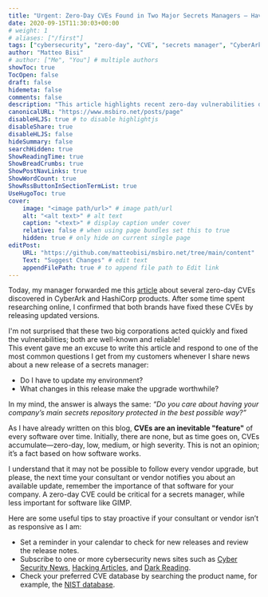 ```yaml
---
title: "Urgent: Zero-Day CVEs Found in Two Major Secrets Managers — Have You Updated Yet?"
date: 2020-09-15T11:30:03+00:00
# weight: 1
# aliases: ["/first"]
tags: ["cybersecurity", "zero-day", "CVE", "secrets manager", "CyberArk", "HashiCorp", "software update", "vulnerability management"]
author: "Matteo Bisi"
# author: ["Me", "You"] # multiple authors
showToc: true
TocOpen: false
draft: false
hidemeta: false
comments: false
description: "This article highlights recent zero-day vulnerabilities discovered in CyberArk and HashiCorp secrets managers, emphasizes the importance of timely software updates, and offers practical advice for staying proactive about security patches."
canonicalURL: "https://www.msbiro.net/posts/page"
disableHLJS: true # to disable highlightjs
disableShare: true
disableHLJS: false
hideSummary: false
searchHidden: true
ShowReadingTime: true
ShowBreadCrumbs: true
ShowPostNavLinks: true
ShowWordCount: true
ShowRssButtonInSectionTermList: true
UseHugoToc: true
cover:
    image: "<image path/url>" # image path/url
    alt: "<alt text>" # alt text
    caption: "<text>" # display caption under cover
    relative: false # when using page bundles set this to true
    hidden: true # only hide on current single page
editPost:
    URL: "https://github.com/matteobisi/msbiro.net/tree/main/content"
    Text: "Suggest Changes" # edit text
    appendFilePath: true # to append file path to Edit link
---
```

Today, my manager forwarded me this [article](https://www.darkreading.com/cybersecurity-operations/critical-zero-day-bugs-cyberark-hashicorp-password-vaults?utm_campaign=16543270-Minimus%20Weekly&utm_medium=email&_hsenc=p2ANqtz-8cp_mhmbyhxW0NhltnmD5c81JFTQ0ai1xnrE-jZNzZ-yY4l2jBN-ijlJgFbORNLIzQqEyGvFaaYC5lrasY1hi_aaOg0mD0m-EIVg1NiBj8EeCaMNw&_hsmi=375244214&utm_content=375244214&utm_source=hs_email) about several zero-day CVEs discovered in CyberArk and HashiCorp products. After some time spent researching online, I confirmed that both brands have fixed these CVEs by releasing updated versions.

I'm not surprised that these two big corporations acted quickly and fixed the vulnerabilities; both are well-known and reliable!   
This event gave me an excuse to write this article and respond to one of the most common questions I get from my customers whenever I share news about a new release of a secrets manager:

- Do I have to update my environment?
- What changes in this release make the upgrade worthwhile?

In my mind, the answer is always the same: *“Do you care about having your company’s main secrets repository protected in the best possible way?”*

As I have already written on this blog, **CVEs are an inevitable "feature"** of every software over time. Initially, there are none, but as time goes on, CVEs accumulate—zero-day, low, medium, or high severity. This is not an opinion; it’s a fact based on how software works.

I understand that it may not be possible to follow every vendor upgrade, but please, the next time your consultant or vendor notifies you about an available update, remember the importance of that software for your company. A zero-day CVE could be critical for a secrets manager, while less important for software like GIMP.

Here are some useful tips to stay proactive if your consultant or vendor isn’t as responsive as I am:

- Set a reminder in your calendar to check for new releases and review the release notes.
- Subscribe to one or more cybersecurity news sites such as [Cyber Security News](https://www.linkedin.com/company/cybersecurity-news/posts/), [Hacking Articles](https://www.linkedin.com/company/hackingarticles/posts/?feedView=all), and [Dark Reading](https://www.darkreading.com/).
- Check your preferred CVE database by searching the product name, for example, the [NIST database](https://nvd.nist.gov/vuln/search#/nvd/home?resultType=records).